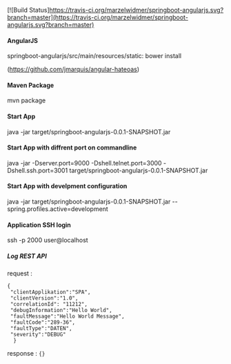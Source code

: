 


[![Build Status]https://travis-ci.org/marzelwidmer/springboot-angularjs.svg?branch=master](https://travis-ci.org/marzelwidmer/springboot-angularjs.svg?branch=master)


#### AngularJS 
 springboot-angularjs/src/main/resources/static: bower install
 
  (https://github.com/jmarquis/angular-hateoas)

#### Maven Package
mvn package

#### Start App
java -jar target/springboot-angularjs-0.0.1-SNAPSHOT.jar 

#### Start App with diffrent port on commandline
java -jar -Dserver.port=9000 -Dshell.telnet.port=3000 -Dshell.ssh.port=3001 target/springboot-angularjs-0.0.1-SNAPSHOT.jar  

#### Start App with develpment configuration
java -jar target/springboot-angularjs-0.0.1-SNAPSHOT.jar --spring.profiles.active=development

#### Application SSH login
ssh -p 2000 user@localhost


##### Log REST API
request :
```
{
 "clientApplikation":"SPA",
 "clientVersion":"1.0",
 "correlationId": "11212",
 "debugInformation":"Hello World",
 "faultMessage":"Hello World Message",
 "faultCode":"289-36",
 "faultType":"DATEN",
 "severity":"DEBUG"
  }
```
response :
```{}```
